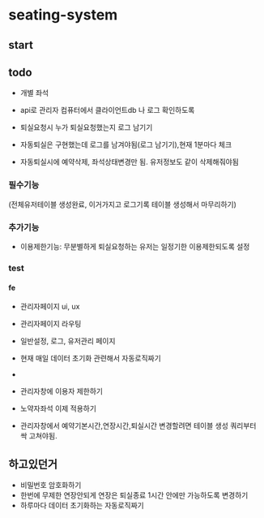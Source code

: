 # seating-system

## start



## todo
- 개별 좌석 
- api로 관리자 컴퓨터에서 클라이언트db 나 로그 확인하도록

- 퇴실요청시 누가 퇴실요청했는지 로그 남기기
- 자동퇴실은 구현했는데 로그를 남겨야됨(로그 남기기),현재 1분마다 체크
- 자동퇴실시에 예약삭제, 좌석상태변경만 됨. 유저정보도 같이 삭제해줘야됨

### 필수기능

(전체유저테이블 생성완료, 이거가지고 로그기록 테이블 생성해서 마무리하기)
### 추가기능
- 이용제한기능: 무분별하게 퇴실요청하는 유저는 일정기한 이용제한되도록 설정


### test

#### fe
- 관리자페이지 ui, ux
- 관리자페이지 라우팅
- 일반설정, 로그, 유저관리 페이지


- 현재 매일 데이터 초기화 관련해서 자동로직짜기
- 
- 관리자창에 이용자 제한하기
- 노약자좌석 이제 적용하기
- 관리자창에서 예약기본시간,연장시간,퇴실시간 변경할려면 테이블 생성 쿼리부터 싹 고쳐야됨.
## 하고있던거
- 비밀번호 암호화하기
- 한번에 무제한 연장안되게 연장은 퇴실종료 1시간 안에만 가능하도록 변경하기
- 하루마다 데이터 초기화하는 자동로직짜기
